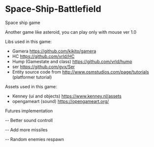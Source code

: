 # Space-Ship-Battlefield
Space ship game

Another game like asteroid, you can play only with mouse
ver 1.0

Libs used in this game:
* Gamera https://github.com/kikito/gamera
* HC https://github.com/vrld/HC
* Hump (Gamestate and class) https://github.com/vrld/hump
* ser https://github.com/gvx/Ser
* Entity source code from http://www.osmstudios.com/page/tutorials (platformer tutorial)

Assets used in this game:
* Kenney (ui and objects) https://www.kenney.nl/assets
* opengameart (sound) https://opengameart.org/

Futures implementation

-- Better sound controll

-- Add more missiles

-- Random enemies respawn

